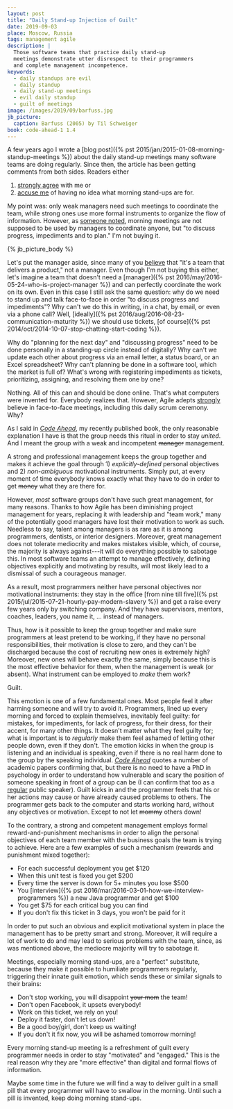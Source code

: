 ```yaml
---
layout: post
title: "Daily Stand-up Injection of Guilt"
date: 2019-09-03
place: Moscow, Russia
tags: management agile
description: |
  Those software teams that practice daily stand-up
  meetings demonstrate utter disrespect to their programmers
  and complete management incompetence.
keywords:
  - daily standups are evil
  - daily standup
  - daily stand-up meetings
  - evil daily standup
  - guilt of meetings
image: /images/2019/09/barfuss.jpg
jb_picture:
  caption: Barfuss (2005) by Til Schweiger
book: code-ahead-1 1.4
---
```


A few years ago I wrote a [blog post]({% pst 2015/jan/2015-01-08-morning-standup-meetings %})
about the daily stand-up meetings many software
teams are doing regularly. Since then, the article has been getting comments
from both sides. Readers either
1) [strongly agree](https://www.yegor256.com/2015/01/08/morning-standup-meetings.html#comment-4586377932)
with me or
2) [accuse me](https://www.yegor256.com/2015/01/08/morning-standup-meetings.html#comment-2021779372)
of having no idea what morning stand-ups are for.

My point was: only weak managers need such meetings to coordinate
the team, while strong ones use more formal instruments to
organize the flow of information. However, as
[someone noted](https://www.yegor256.com/2015/01/08/morning-standup-meetings.html#comment-3516161968),
morning meetings are not supposed to be used by managers to coordinate anyone,
but "to discuss progress, impediments and to plan."
I'm not buying it.

<!--more-->

{% jb_picture_body %}

Let's put the manager aside, since many of you
[believe](https://www.yegor256.com/2015/01/08/morning-standup-meetings.html#comment-2021783252)
that "it's a team that delivers a product," not a manager. Even though I'm not buying this either,
let's imagine a team that doesn't need a
[manager]({% pst 2016/may/2016-05-24-who-is-project-manager %}) and can perfectly
coordinate the work on its own. Even in this case I still ask the same question:
why do we need to stand up and talk face-to-face in order "to discuss progress
and impediments"? Why can't we do this in writing, in a chat,
by email, or even via a phone call? Well,
[ideally]({% pst 2016/aug/2016-08-23-communication-maturity %})
we should use tickets,
[of course]({% pst 2014/oct/2014-10-07-stop-chatting-start-coding %}).

Why do "planning for the next day" and "discussing progress" need to be done
personally in a standing-up circle instead of digitally? Why can't we update
each other about progress via an email letter, a status board,
or an Excel spreadsheet? Why can't planning be done in a software tool, which
the market is full of? What's wrong with registering impediments as tickets,
prioritizing, assigning, and resolving them one by one?

Nothing. All of this can and should be done online. That's what computers
were invented for. Everybody realizes that. However, Agile adepts
[strongly](https://www.mountaingoatsoftware.com/agile/scrum/meetings/daily-scrum)
believe in face-to-face meetings, including this daily scrum ceremony. Why?

As I said in
[_Code Ahead_](/code-ahead.html), my recently published book,
the only reasonable explanation I have is that
the group needs this ritual in order to stay _united_. And I meant the group
with a weak and incompetent <del>manager</del> management.

A strong and professional management keeps the group together and makes it achieve
the goal through 1) _explicitly-defined_ personal objectives
and 2) _non-ambiguous_ motivational instruments. Simply put,
at every moment of time everybody knows exactly what they have to do in order to get
<del>money</del> what they are there for.

However, _most_ software groups don't have such great management, for many
reasons. Thanks to how Agile has been diminishing project management for
years, replacing it with leadership and "team work," many of the potentially good
managers have lost their motivation to work as such. Needless to say, talent
among managers is as rare as it is among programmers, dentists, or interior designers.
Moreover, great management does not tolerate mediocrity and makes mistakes visible, which, of course,
the majority is always against---it will do everything possible to sabotage this.
In most software teams an attempt to manage effectively, defining objectives
explicitly and motivating by results, will most likely lead to a dismissal
of such a courageous manager.

As a result, most programmers neither have personal objectives nor motivational instruments:
they stay in the office [from nine till five]({% pst 2015/jul/2015-07-21-hourly-pay-modern-slavery %})
and get a raise every few years only by switching company. And they have
supervisors, mentors, coaches, leaders, you name it, ... instead of managers.

Thus, how is it possible to keep the group together and make sure programmers
at least pretend to be working, if they have no personal responsibilities,
their motivation is close to zero, and they can't be discharged because the
cost of recruiting new ones is extremely high? Moreover, new ones will behave exactly
the same, simply because this is the most effective behavior for them, when the management
is weak (or absent). What instrument can be employed to _make_ them work?

Guilt.

This emotion is one of a few fundamental ones. Most people feel it after
harming someone and will try to avoid it. Programmers, lined up every morning
and forced to explain themselves, inevitably feel guilty: for mistakes,
for impediments, for lack of progress, for their dress, for their accent,
for many other things. It doesn't matter what they feel guilty for; what is
important is to _regularly_ make them feel ashamed of letting other people down,
even if they don't. The emotion kicks in when the group is listening and
an individual is speaking, even if there is no real harm done to the group by the
speaking individual. [_Code Ahead_](/code-ahead.html) quotes a number
of academic papers confirming that, but there is no need to have a PhD
in psychology in order to understand how vulnerable and scary the position
of someone speaking in front of a group can be (I can confirm that too as a
[regular](/talks.html) public speaker). Guilt kicks in and the programmer
feels that his or her actions may cause or have already caused problems to others.
The programmer gets back to the computer and starts working hard, without
any objectives or motivation. Except to not let <del>mommy</del> others down!

To the contrary, a strong and competent management employs formal reward-and-punishment mechanisms
in order to align the personal objectives of each team member with the business
goals the team is trying to achieve. Here are a few examples of such a mechanism
(rewards and punishment mixed together):

  - For each successful deployment you get $120
  - When this unit test is fixed you get $200
  - Every time the server is down for 5+ minutes you lose $500
  - You [interview]({% pst 2016/mar/2016-03-01-how-we-interview-programmers %}) a new Java programmer and get $100
  - You get $75 for each critical bug you can find
  - If you don't fix this ticket in 3 days, you won't be paid for it

In order to put such an obvious and explicit motivational system in place
the management has to be pretty smart and strong. Moreover, it will require a lot
of work to do and may lead to serious problems with the team, since, as was
mentioned above, the mediocre majority will try to sabotage it.

Meetings, especially morning stand-ups, are a "perfect" substitute, because
they make it possible to humiliate programmers regularly, triggering their
innate guilt emotion, which sends these or similar signals to their brains:

  - Don't stop working, you will disappoint <del>your mom</del> the team!
  - Don't open Facebook, it upsets everybody!
  - Work on this ticket, we rely on you!
  - Deploy it faster, don't let us down!
  - Be a good boy/girl, don't keep us waiting!
  - If you don't it fix now, you will be ashamed tomorrow morning!

Every morning stand-up meeting is a refreshment of guilt every programmer
needs in order to stay "motivated" and "engaged." This is the real
reason why they are "more effective" than digital and formal
flows of information.

Maybe some time in the future we will find a way to deliver guilt
in a small pill that every programmer will have to swallow in the morning.
Until such a pill is invented, keep doing morning stand-ups.


